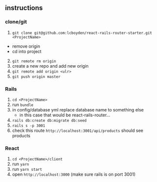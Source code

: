 ## instructions

### clone/git

1.  `git clone git@github.com:lcboyden/react-rails-router-starter.git <ProjectName>`
- remove origin
- cd into project
2.  `git remote rm origin`
3.  create a new repo and add new origin
4.  `git remote add origin <ulr>`
5. `git push origin master`

### Rails

1. `cd <ProjectName>`
2. run `bundle`
3. in config/database yml replace database name to something else
   - in this case that would be react-rails-router...
4. `rails db:create db:migrate db:seed`
5. `rails s -p 3001`
6. check this route `http://localhost:3001/api/products` should see products

### React

1. `cd <ProjectName>/client`
2. run `yarn`
3. run `yarn start`
4. open `http://localhost:3000` (make sure rails is on port 3001)
